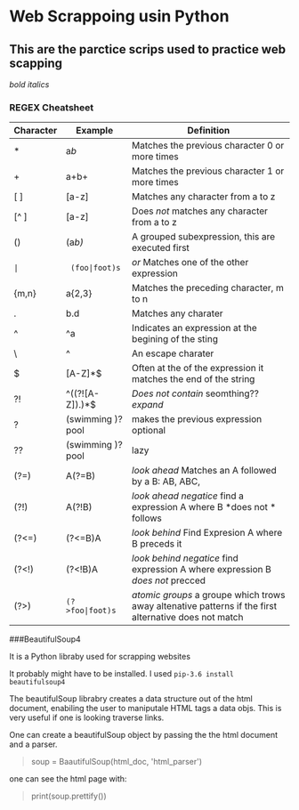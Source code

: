 Web Scrappoing usin Python
====

This are the parctice scrips used to practice web scapping 
---

*bold*
_italics_


### REGEX Cheatsheet


| Character |  Example         | Definition |
|-----------|------------------|-----------|
| *		  	  | a*b*  		  		 | Matches the previous character 0 or more times   |
| +		  	  | a+b+  		  		 | Matches the previous character 1 or more times   |
| [ ] 		  | [a-z] 		  		 | Matches any character from a to z                |
| [\^ ]	    | [a-z]   	  		 | Does *not* matches any character from a to z     |
| ()        | (a*b)* 	     	   | A grouped subexpression, this are executed first |
| <code>&#124;</code>| <code> (foo&#124;foot)s </code>    | _or_ Matches one of the other expression|
| {m,n}     | a{2,3}   	   	   | Matches the preceding character, m to n |
| .   		  | b.d            | Matches any charater |
| \^        | \^a              | Indicates an expression at the begining of the sting |
| \\        | \^               | An escape charater  |
| $         | [A-Z]*$          | Often at the of the expression it matches the end of the string  |
| ?!        | ^((?![A-Z]).)*$  | _Does not contain_  seomthing?? *expand*           |
| ?         | (swimming )? pool| makes the previous expression optional |
| ??        | (swimming )? pool| lazy |
| (?=)      | A(?=B)           | _look ahead_  Matches an A followed by a B: AB, ABC,|
| (?!)      | A(?!B)         | _look ahead negatice_	find a expression A where B *does not * follows |
| (?<=)     | (?<=B)A          | _look behind_ Find Expresion A where B preceds it |
| (?<!)     | (?<!B)A          | _look behind negatice_	 find expression A where expression B *does not* precced |
| (?>)      | <code>(?>foo&#124;foot)s </code>  | _atomic groups_	 a groupe which trows away altenative patterns if the first alternative does not match |

 
###BeautifulSoup4

It is a Python libraby used for scrapping websites

It probably might have to be installed. I used  `pip-3.6 install beautifulsoup4`

The beautifulSoup librabry creates a data structure out of the html document, enabiling the user to maniputale HTML tags a data objs. This is very useful if one is looking traverse links.

One can create a beautifulSoup object by passing the the html document and a parser.

> soup = BaautifulSoup(html_doc, 'html\_parser')

one can see the html page with:
> print(soup.prettify())









